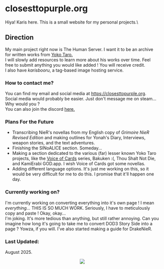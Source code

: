 # **closesttopurple.org**
Hiya! Karis here. This is a small website for my personal projects.\

## Direction
My main project right now is The Human Server. I want it to be an archive for written works from <a href="https://en.wikipedia.org/wiki/Yoko_Taro">Yoko Taro.<a>\
I will slowly add resources to learn more about his works over time. Feel free to submit anything you would like added ! You will receive credit.\
I also have *karisbooru*, a tag-based image hosting service.

### How to contact me?
You can find my email and social media at https://closesttopurple.org. Social media would probably be easier. Just don't message me on steam... Why would you ?\
You can also join the discord <a href="https://discord.gg/UPgmp8mJu3"><u>here.</u></a>

### Plans For the Future
* Transcribing NieR's novellas from my English copy of <i>Grimoire NieR Revised Edition</i> and making outlines for Yonah's Diary, Interviews, weapon stories, and the text adventures.
* Finishing the SINoALICE section. Someday...
* Making a section dedicated to the various (far) lesser known Yoko Taro projects, like the <a href="https://en.wikipedia.org/wiki/Voice_of_Cards:_The_Isle_Dragon_Roars">Voice of Cards</a> series, Bakuken :(, Thou Shalt Not Die, and KamiErabi GOD.app. I wish Voice of Cards got some novellas.
* Adding different language options. It's just me working on this, so it would be very difficult for me to do this. I promise that it'll happen one day.

### Currently working on?
I'm currently working on converting everything into it's own page ! I mean <i>everything...</i> THIS IS SO MUCH WORK. Seriously, I have to meticulously copy and paste ! Okay, okay...\
I'm joking. It's more tedious than anything, but still rather annoying. Can you imagine how long it's going to take me to convert DOD3 Story Side into a page ? Yowza, if you will.
I've also started making a guide for DrakeNieR.
### Last Updated:
August 2025.

<div align="center">
  <img src="https://i.imgur.com/Y3aWg5k.jpeg">
</div>
